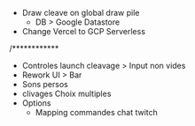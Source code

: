 - Draw cleave on global draw pile
    - DB > Google Datastore
- Change Vercel to GCP Serverless

/************

- Controles launch cleavage > Input non vides
- Rework UI > Bar
- Sons persos
- clivages Choix multiples
- Options
    - Mapping commandes chat twitch